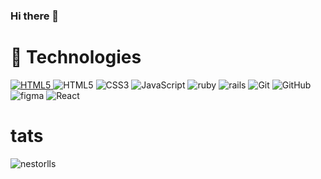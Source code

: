 ### Hi there 👋

<!--
**nestorlls/nestorlls** is a ✨ _special_ ✨ repository because its `README.md` (this file) appears on your GitHub profile.

Here are some ideas to get you started:

- 🔭 I’m currently working on ...
- 🌱 I’m currently learning ...
- 👯 I’m looking to collaborate on ...
- 🤔 I’m looking for help with ...
- 💬 Ask me about ...
- 📫 How to reach me: ...
- 😄 Pronouns: ...
- ⚡ Fun fact: ...

<img alt="Next.js" src="https://img.shields.io/badge/-Next.js-000000?style=flat-square&logo=next.js&logoColor=white" />
<img alt="MongoDB" src="https://img.shields.io/badge/-MongoDB-47A248?style=flat-square&logo=mongodb&logoColor=white" />
<img alt="AWS" src="https://img.shields.io/badge/-AWS-232F3E?style=flat-square&logo=amazon-aws&logoColor=white" />
  <img alt="Firebase" src="https://img.shields.io/badge/-Firebase-FFCA28?style=flat-square&logo=firebase&logoColor=black" />
  <img alt="DigitalOcean" src="https://img.shields.io/badge/-DigitalOcean-0080FF?style=flat-square&logo=digitalocean&logoColor=white" />
  <img alt="Netlify" src="https://img.shields.io/badge/-Netlify-00C7B7?style=flat-square&logo=netlify&logoColor=white" />
<img alt="MySQL" src="https://img.shields.io/badge/-MySQL-4479A1?style=flat-square&logo=mysql&logoColor=white" />


-->


# 🔧 Technologies

<p>
  <a href="https://www.learn-html.org/" tagert="_blank">
    <img alt="HTML5" src="https://img.shields.io/badge/-HTML5-181717?style=flat-square&logo=html5&logoColor=white" />
  </a>
  
  <img alt="HTML5" src="https://img.shields.io/badge/-HTML5-181717?style=flat-square&logo=html5&logoColor=white" />
  <img alt="CSS3" src="https://img.shields.io/badge/-CSS3-181717?style=flat-square&logo=css3&logoColor=white" />
  <img alt="JavaScript" src="https://img.shields.io/badge/-JavaScript-181717?style=flat-square&logo=javascript&logoColor=white" />
  <img alt="ruby" src="https://img.shields.io/badge/-ruby-181717?style=flat-square&logo=ruby&logoColor=white" />
  <img alt="rails" src="https://img.shields.io/badge/-rails-181717?style=flat-square&logo=rails&logoColor=white" />
  <img alt="Git" src="https://img.shields.io/badge/-Git-181717?style=flat-square&logo=git&logoColor=white" />
  <img alt="GitHub" src="https://img.shields.io/badge/-GitHub-181717?style=flat-square&logo=github&logoColor=white" />
  <img alt="figma" src="https://img.shields.io/badge/-figma-181717?style=flat-square&logo=figma&logoColor=white" />
  <img alt="React" src="https://img.shields.io/badge/-React-181717?style=flat-square&logo=React&logoColor=white" />
</p>

# tats


<img src="https://github-readme-streak-stats.herokuapp.com/?user=nestorlls&theme=tokyonight" alt="nestorlls"/>

